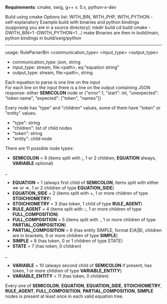 **Requirements**: cmake, swig, g++ v. 5.x, python-x-dev

Build using cmake
Options list:
WITH_BIN, WITH_PHP, WITH_PYTHON - self-explanatory
Example build with binaries and python bindings (supposing you are in a source directory):
    mkdir build
    cd build
    cmake -DWITH_BIN=1 -DWITH_PYTHON=1 ../
    make
Binaries are then in build/main, python bindings in build/swig/python

---

usage: RuleParserBin \<communication_type\> \<input_type\> \<output_type\>
- communication_type: json, string
- input_type: stream, file:\<path\>, eq:"equation string"
- output_type: stream, file:\<path\>, string

Each equation to parse is one line on the input  
For each line on the input there is a line on the output containing JSON response: either **SEMICOLON** node or {"error":1, "start": int, "unexpected": "token name", "expected": ["token", "names"]}

Every node has "type" and "children" values, some of them have "token" or "entity" values.
- "type": string
- "children": list of child nodes
- "token": string
- "entity": child node

There are 11 possible node types:
- **SEMICOLON** = 9 (items split with ;, 1 or 2 children, **EQUATION** always, **VARIABLE** optional)

_
- **EQUATION** = 1 (always first child of **SEMICOLON**, items split with either <=> or =>, 1 or 2 children of type **EQUATION_SIDE**)
- **EQUATION_SIDE** = 2 (items split with +, 1 or more children of type **STOICHIOMETRY**)
- **STOICHIOMETRY** = 3 (has token, 1 child of type **RULE_AGENT**)
- **RULE_AGENT** = 4 (items split with ::, 1 or more children of type **FULL_COMPOSITION**)
- **FULL_COMPOSITION** = 5 (items split with ., 1 or more children of type **PARTIAL_COMPOSITION**)
- **PARTIAL_COMPOSITION** = 6 (has entity SIMPLE, format E(A|B), children are in brackets, 0 or more children of type **SIMPLE**)
- **SIMPLE** = 8 (has token, 0 or 1 children of type STATE)
- **STATE** = 7 (has token, 0 children)

_
- **VARIABLE** = 10 (always second child of **SEMICOLON** if present, has token, 1 or more children of type **VARIABLE_ENTITY**)
- **VARIABLE_ENTITY** = 11 (has token, 0 children)

Every one of **SEMICOLON**, **EQUATION**, **EQUATION_SIDE**, **STOICHIOMETRY**, **RULE_AGENT**, **FULL_COMPOSITION**, **PARTIAL_COMPOSITION**, **SIMPLE** nodes is present at least once in each valid equation tree.
